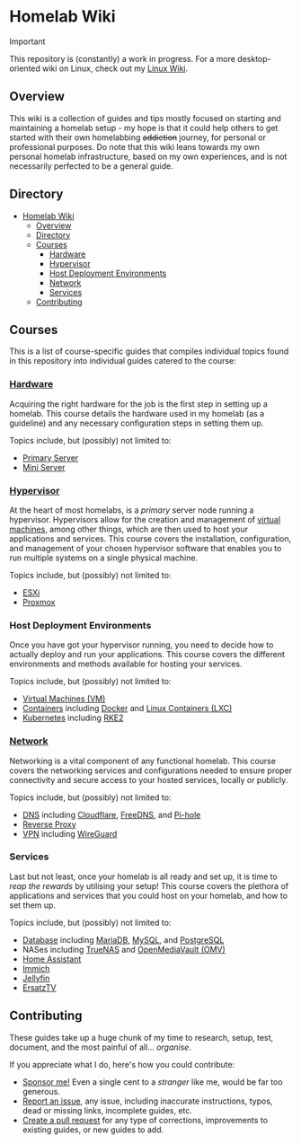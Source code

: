 # Homelab Wiki

> [!IMPORTANT]  
> This repository is (constantly) a work in progress. For a more desktop-oriented wiki on Linux, check out my [Linux Wiki](https://github.com/irfanhakim-as/linux-wiki).

## Overview

This wiki is a collection of guides and tips mostly focused on starting and maintaining a homelab setup - my hope is that it could help others to get started with their own homelabbing ~~addiction~~ journey, for personal or professional purposes. Do note that this wiki leans towards my own personal homelab infrastructure, based on my own experiences, and is not necessarily perfected to be a general guide.

## Directory

- [Homelab Wiki](#homelab-wiki)
  - [Overview](#overview)
  - [Directory](#directory)
  - [Courses](#courses)
    - [Hardware](#hardware)
    - [Hypervisor](#hypervisor)
    - [Host Deployment Environments](#host-deployment-environments)
    - [Network](#network)
    - [Services](#services)
  - [Contributing](#contributing)

## Courses

This is a list of course-specific guides that compiles individual topics found in this repository into individual guides catered to the course:

### [Hardware](courses/hardware.md)

Acquiring the right hardware for the job is the first step in setting up a homelab. This course details the hardware used in my homelab (as a guideline) and any necessary configuration steps in setting them up.

Topics include, but (possibly) not limited to:

- [Primary Server](courses/hardware.md#primary-server)
- [Mini Server](courses/hardware.md#mini-server)

### [Hypervisor](courses/hypervisor.md)

At the heart of most homelabs, is a _primary_ server node running a hypervisor. Hypervisors allow for the creation and management of [virtual machines](courses/vm.md), among other things, which are then used to host your applications and services. This course covers the installation, configuration, and management of your chosen hypervisor software that enables you to run multiple systems on a single physical machine.

Topics include, but (possibly) not limited to:

- [ESXi](topics/esxi.md)
- [Proxmox](topics/proxmox.md)

### Host Deployment Environments

Once you have got your hypervisor running, you need to decide how to actually deploy and run your applications. This course covers the different environments and methods available for hosting your services.

Topics include, but (possibly) not limited to:

- [Virtual Machines (VM)](courses/vm.md)
- [Containers](courses/container.md) including [Docker](topics/docker.md) and [Linux Containers (LXC)](courses/container.md#linux-containers-lxc)
- [Kubernetes](courses/kubernetes.md) including [RKE2](topics/rke2.md)

### [Network](courses/network.md)

Networking is a vital component of any functional homelab. This course covers the networking services and configurations needed to ensure proper connectivity and secure access to your hosted services, locally or publicly.

Topics include, but (possibly) not limited to:

- [DNS](topics/dns.md) including [Cloudflare](topics/cloudflare.md), [FreeDNS](topics/freedns.md), and [Pi-hole](topics/pi-hole.md)
- [Reverse Proxy](courses/network.md#reverse-proxy)
- [VPN](topics/vpn.md) including [WireGuard](topics/wireguard.md)

### Services

Last but not least, once your homelab is all ready and set up, it is time to _reap the rewards_ by utilising your setup! This course covers the plethora of applications and services that you could host on your homelab, and how to set them up.

Topics include, but (possibly) not limited to:

- [Database](topics/database.md) including [MariaDB](topics/mariadb.md), [MySQL](topics/mysql.md), and [PostgreSQL](topics/postgresql.md)
- NASes including [TrueNAS](topics/truenas.md) and [OpenMediaVault (OMV)](topics/omv.md)
- [Home Assistant](topics/home-assistant.md)
- [Immich](topics/immich.md)
- [Jellyfin](topics/jellyfin.md)
- [ErsatzTV](topics/ersatztv.md)

## Contributing

These guides take up a huge chunk of my time to research, setup, test, document, and the most painful of all... _organise_.

If you appreciate what I do, here's how you could contribute:

- [Sponsor me!](https://github.com/sponsors/irfanhakim-as) Even a single cent to a _stranger_ like me, would be far too generous.
- [Report an issue](https://github.com/irfanhakim-as/homelab-wiki/issues), any issue, including inaccurate instructions, typos, dead or missing links, incomplete guides, etc.
- [Create a pull request](https://github.com/irfanhakim-as/homelab-wiki/pulls) for any type of corrections, improvements to existing guides, or new guides to add.
